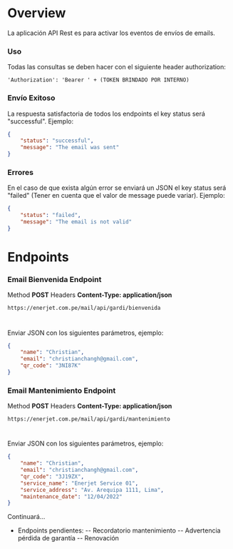 # Overview
La aplicación API Rest es para activar los eventos de envíos de emails.
### Uso
Todas las consultas se deben hacer con el siguiente header authorization:
```
'Authorization': 'Bearer ' + (TOKEN BRINDADO POR INTERNO)
```


### Envío Exitoso
La respuesta satisfactoria de todos los endpoints el key status será "successful". Ejemplo:
```json
{
    "status": "successful",
    "message": "The email was sent"
}
```


### Errores
En el caso de que exista algún error se enviará un JSON el key status será "failed" (Tener en cuenta que el valor de message puede variar). Ejemplo:
```json
{
    "status": "failed",
    "message": "The email is not valid"
}
```
# Endpoints
### Email Bienvenida Endpoint
Method **POST**
Headers **Content-Type: application/json**
```
https://enerjet.com.pe/mail/api/gardi/bienvenida
```
#
Enviar JSON con los siguientes parámetros, ejemplo:
```json
{
    "name": "Christian",
    "email": "christianchangh@gmail.com",
    "qr_code": "3NI87K"
}
```

### Email Mantenimiento Endpoint
Method **POST**
Headers **Content-Type: application/json**
```
https://enerjet.com.pe/mail/api/gardi/mantenimiento
```
#
Enviar JSON con los siguientes parámetros, ejemplo:
```json
{
    "name": "Christian",
    "email": "christianchangh@gmail.com",
    "qr_code": "3J19ZX",
    "service_name": "Enerjet Service 01",
    "service_address": "Av. Arequipa 1111, Lima",
    "maintenance_date": "12/04/2022"
}
```


Continuará...
- Endpoints pendientes:
-- Recordatorio mantenimiento
-- Advertencia pérdida de garantía
-- Renovación
